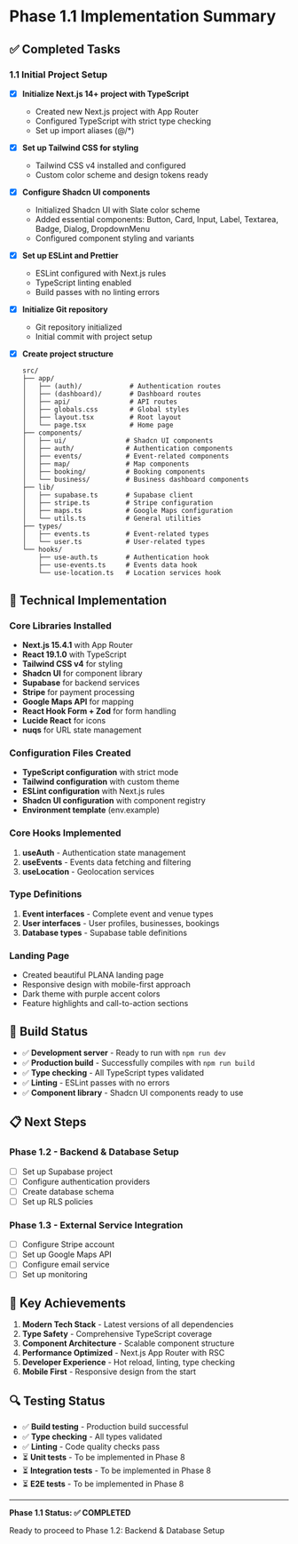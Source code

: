# Phase 1.1 Implementation Summary

## ✅ Completed Tasks

### 1.1 Initial Project Setup

- [x] **Initialize Next.js 14+ project with TypeScript**
  - Created new Next.js project with App Router
  - Configured TypeScript with strict type checking
  - Set up import aliases (@/*)

- [x] **Set up Tailwind CSS for styling**
  - Tailwind CSS v4 installed and configured
  - Custom color scheme and design tokens ready

- [x] **Configure Shadcn UI components**
  - Initialized Shadcn UI with Slate color scheme
  - Added essential components: Button, Card, Input, Label, Textarea, Badge, Dialog, DropdownMenu
  - Configured component styling and variants

- [x] **Set up ESLint and Prettier**
  - ESLint configured with Next.js rules
  - TypeScript linting enabled
  - Build passes with no linting errors

- [x] **Initialize Git repository**
  - Git repository initialized
  - Initial commit with project setup

- [x] **Create project structure**
  ```
  src/
  ├── app/
  │   ├── (auth)/            # Authentication routes
  │   ├── (dashboard)/       # Dashboard routes
  │   ├── api/               # API routes
  │   ├── globals.css        # Global styles
  │   ├── layout.tsx         # Root layout
  │   └── page.tsx           # Home page
  ├── components/
  │   ├── ui/               # Shadcn UI components
  │   ├── auth/             # Authentication components
  │   ├── events/           # Event-related components
  │   ├── map/              # Map components
  │   ├── booking/          # Booking components
  │   └── business/         # Business dashboard components
  ├── lib/
  │   ├── supabase.ts       # Supabase client
  │   ├── stripe.ts         # Stripe configuration
  │   ├── maps.ts           # Google Maps configuration
  │   └── utils.ts          # General utilities
  ├── types/
  │   ├── events.ts         # Event-related types
  │   └── user.ts           # User-related types
  └── hooks/
      ├── use-auth.ts       # Authentication hook
      ├── use-events.ts     # Events data hook
      └── use-location.ts   # Location services hook
  ```

## 🔧 Technical Implementation

### Core Libraries Installed
- **Next.js 15.4.1** with App Router
- **React 19.1.0** with TypeScript
- **Tailwind CSS v4** for styling
- **Shadcn UI** for component library
- **Supabase** for backend services
- **Stripe** for payment processing
- **Google Maps API** for mapping
- **React Hook Form + Zod** for form handling
- **Lucide React** for icons
- **nuqs** for URL state management

### Configuration Files Created
- **TypeScript configuration** with strict mode
- **Tailwind configuration** with custom theme
- **ESLint configuration** with Next.js rules
- **Shadcn UI configuration** with component registry
- **Environment template** (env.example)

### Core Hooks Implemented
1. **useAuth** - Authentication state management
2. **useEvents** - Events data fetching and filtering
3. **useLocation** - Geolocation services

### Type Definitions
1. **Event interfaces** - Complete event and venue types
2. **User interfaces** - User profiles, businesses, bookings
3. **Database types** - Supabase table definitions

### Landing Page
- Created beautiful PLANA landing page
- Responsive design with mobile-first approach
- Dark theme with purple accent colors
- Feature highlights and call-to-action sections

## 🚀 Build Status

- ✅ **Development server** - Ready to run with `npm run dev`
- ✅ **Production build** - Successfully compiles with `npm run build`
- ✅ **Type checking** - All TypeScript types validated
- ✅ **Linting** - ESLint passes with no errors
- ✅ **Component library** - Shadcn UI components ready to use

## 📋 Next Steps

### Phase 1.2 - Backend & Database Setup
- [ ] Set up Supabase project
- [ ] Configure authentication providers
- [ ] Create database schema
- [ ] Set up RLS policies

### Phase 1.3 - External Service Integration
- [ ] Configure Stripe account
- [ ] Set up Google Maps API
- [ ] Configure email service
- [ ] Set up monitoring

## 🎯 Key Achievements

1. **Modern Tech Stack** - Latest versions of all dependencies
2. **Type Safety** - Comprehensive TypeScript coverage
3. **Component Architecture** - Scalable component structure
4. **Performance Optimized** - Next.js App Router with RSC
5. **Developer Experience** - Hot reload, linting, type checking
6. **Mobile First** - Responsive design from the start

## 🔍 Testing Status

- ✅ **Build testing** - Production build successful
- ✅ **Type checking** - All types validated
- ✅ **Linting** - Code quality checks pass
- ⏳ **Unit tests** - To be implemented in Phase 8
- ⏳ **Integration tests** - To be implemented in Phase 8
- ⏳ **E2E tests** - To be implemented in Phase 8

---

**Phase 1.1 Status: ✅ COMPLETED**

Ready to proceed to Phase 1.2: Backend & Database Setup 